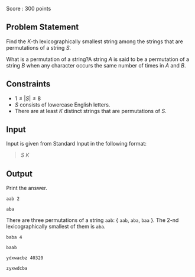 Score : $300$ points

## Problem Statement

Find the $K$-th lexicographically smallest string among the strings that are permutations of a string $S$.

What is a permutation of a string?A string $A$ is said to be a permutation of a string $B$ when any character occurs the same number of times in $A$ and $B$.

## Constraints

- $1 \le |S| \le 8$
- $S$ consists of lowercase English letters.
- There are at least $K$ distinct strings that are permutations of $S$.

## Input

Input is given from Standard Input in the following format:

> $S$ $K$

## Output

Print the answer.

```input1
aab 2
```

```output1
aba
```

There are three permutations of a string `aab`: $\{$ `aab`, `aba`, `baa` $\}$. The $2$-nd lexicographically smallest of them is `aba`. 

```input2
baba 4
```

```output2
baab
```

```input3
ydxwacbz 40320
```

```output3
zyxwdcba
```
